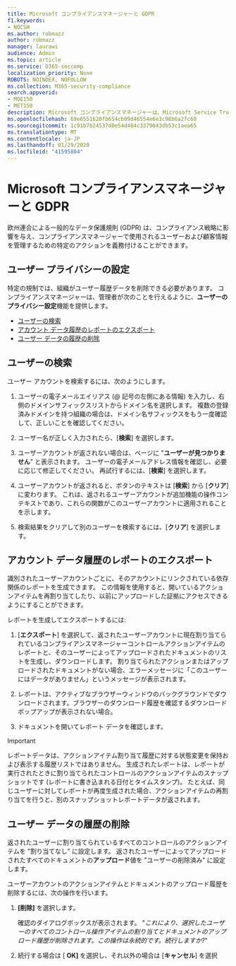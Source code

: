 ```yaml
---
title: Microsoft コンプライアンスマネージャーと GDPR
f1.keywords:
- NOCSH
ms.author: robmazz
author: robmazz
manager: laurawi
audience: Admin
ms.topic: article
ms.service: O365-seccomp
localization_priority: None
ROBOTS: NOINDEX, NOFOLLOW
ms.collection: M365-security-compliance
search.appverid:
- MOE150
- MET150
description: Microsoft コンプライアンスマネージャーは、Microsoft Service Trust Portal の無料のワークフローベースのリスク評価ツールです。 コンプライアンスマネージャーを使用すると、Microsoft クラウドサービスに関連する規制コンプライアンスアクティビティを追跡、割り当て、検証することができます。
ms.openlocfilehash: 69e6551620fb654cb09d46554e6e3c98b6a2fc60
ms.sourcegitcommit: 1c91b7b24537d0e54d484c3379043db53c1aea65
ms.translationtype: MT
ms.contentlocale: ja-JP
ms.lasthandoff: 01/29/2020
ms.locfileid: "41595804"
---
```

# <a name="microsoft-compliance-manager-and-the-gdpr"></a>Microsoft コンプライアンスマネージャーと GDPR

欧州連合による一般的なデータ保護規則 (GDPR) は、コンプライアンス戦略に影響を与え、コンプライアンスマネージャーで使用されるユーザーおよび顧客情報を管理するための特定のアクションを義務付けることができます。

## <a name="user-privacy-settings"></a>ユーザー プライバシーの設定

特定の規制では、組織がユーザー履歴データを削除できる必要があります。 コンプライアンスマネージャーは、管理者が次のことを行えるように、**ユーザーのプライバシー設定**機能を提供します。
  
- [ユーザーの検索](#search-for-a-user)
- [アカウント データ履歴のレポートのエクスポート](#export-a-report-of-account-data-history)
- [ユーザー データの履歴の削除](#delete-user-data-history)
  
## <a name="search-for-a-user"></a>ユーザーの検索

ユーザー アカウントを検索するには、次のようにします。
  
1. ユーザーの電子メールエイリアス (@ 記号の左側にある情報) を入力し、右側のドメインサフィックスリストからドメイン名を選択します。 複数の登録済みドメインを持つ組織の場合は、ドメイン名サフィックスをもう一度確認して、正しいことを確認してください。

2. ユーザー名が正しく入力されたら、[**検索**] を選択します。

3. ユーザーアカウントが返されない場合は、ページに "**ユーザーが見つかりません**" と表示されます。 ユーザーの電子メールアドレス情報を確認し、必要に応じて修正してください。 再試行するには、[**検索**] を選択します。

4. ユーザーアカウントが返されると、ボタンのテキストは [**検索**] から [**クリア**] に変わります。 これは、返されるユーザーアカウントが追加機能の操作コンテキストであり、これらの関数がこのユーザーアカウントに適用されることを示します。

5. 検索結果をクリアして別のユーザーを検索するには、[**クリア**] を選択します。

## <a name="export-a-report-of-account-data-history"></a>アカウント データ履歴のレポートのエクスポート

識別されたユーザーアカウントごとに、そのアカウントにリンクされている依存関係のレポートを生成できます。 この情報を使用すると、開いているアクションアイテムを再割り当てしたり、以前にアップロードした証拠にアクセスできるようにすることができます。
  
 レポートを生成してエクスポートするには:
  
1. [**エクスポート**] を選択して、返されたユーザーアカウントに現在割り当てられているコンプライアンスマネージャーコントロールアクションアイテムのレポートと、そのユーザーによってアップロードされたドキュメントのリストを生成し、ダウンロードします。 割り当てられたアクションまたはアップロードされたドキュメントがない場合、エラーメッセージに「このユーザーにはデータがありません」というメッセージが表示されます。

2. レポートは、アクティブなブラウザーウィンドウのバックグラウンドでダウンロードされます。ブラウザーのダウンロード履歴を確認するダウンロードポップアップが表示されない場合。

3. ドキュメントを開いてレポート データを確認します。

> [!IMPORTANT]
> レポートデータは、アクションアイテム割り当て履歴に対する状態変更を保持および表示する履歴リストではありません。 生成されたレポートは、レポートが実行されたときに割り当てられたコントロールのアクションアイテムのスナップショットです (レポートに書き込まれる日付とタイムスタンプ)。 たとえば、同じユーザーに対してレポートが再度生成された場合、アクションアイテムの再割り当てを行うと、別のスナップショットレポートデータが返されます。
  
## <a name="delete-user-data-history"></a>ユーザー データの履歴の削除

返されたユーザーに割り当てられているすべてのコントロールのアクションアイテムを "割り当てなし" に設定します。 返されたユーザーによってアップロードされたすべてのドキュメントの**アップロード**値を "ユーザーの削除済み" に設定します。
  
ユーザーアカウントのアクションアイテムとドキュメントのアップロード履歴を削除するには、次の操作を行います。
  
1. **[削除]** を選択します。

    確認のダイアログボックスが表示されます。 "*これにより、選択したユーザーのすべてのコントロール操作アイテムの割り当てとドキュメントのアップロード履歴が削除されます。この操作は永続的です。続行しますか?*"

2. 続行する場合は [ **OK]** を選択し、それ以外の場合は [**キャンセル**] を選択
